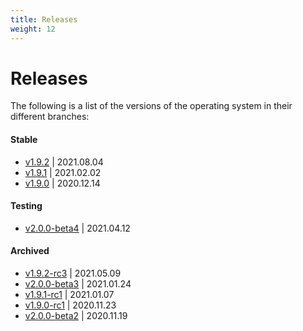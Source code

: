 ```yaml
---
title: Releases
weight: 12
---
```


# Releases

The following is a list of the versions of the operating system in their different branches:

#### Stable

- [v1.9.2](https://github.com/burmilla/os/releases/tag/v1.9.2) | 2021.08.04
- [v1.9.1](https://github.com/burmilla/os/releases/tag/v1.9.1) | 2021.02.02
- [v1.9.0](https://github.com/burmilla/os/releases/tag/v1.9.0) | 2020.12.14

#### Testing

- [v2.0.0-beta4](https://github.com/burmilla/os/releases/tag/v2.0.0-beta4) | 2021.04.12

#### Archived

- [v1.9.2-rc3](https://github.com/burmilla/os/releases/tag/v1.9.2-rc3) | 2021.05.09
- [v2.0.0-beta3](https://github.com/burmilla/os/releases/tag/v2.0.0-beta3) | 2021.01.24
- [v1.9.1-rc1](https://github.com/burmilla/os/releases/tag/v1.9.1-rc1) | 2021.01.07
- [v1.9.0-rc1](https://github.com/burmilla/os/releases/tag/v1.9.0-rc1) | 2020.11.23
- [v2.0.0-beta2](https://github.com/burmilla/os/releases/tag/v2.0.0-beta2) | 2020.11.19
